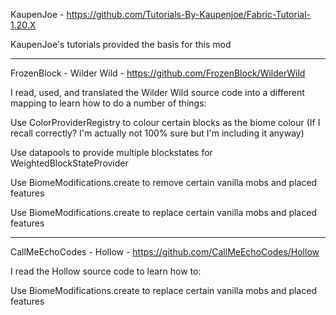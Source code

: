 KaupenJoe - https://github.com/Tutorials-By-Kaupenjoe/Fabric-Tutorial-1.20.X

KaupenJoe's tutorials provided the basis for this mod

-------------

FrozenBlock - Wilder Wild - https://github.com/FrozenBlock/WilderWild

I read, used, and translated the Wilder Wild source code into a different mapping to learn how to do a number of things:

Use ColorProviderRegistry to colour certain blocks as the biome colour (If I recall correctly? I'm actually not 100% sure but I'm including it anyway)

Use datapools to provide multiple blockstates for WeightedBlockStateProvider

Use BiomeModifications.create to remove certain vanilla mobs and placed features

Use BiomeModifications.create to replace certain vanilla mobs and placed features

--------------

CallMeEchoCodes - Hollow - https://github.com/CallMeEchoCodes/Hollow

I read the Hollow source code to learn how to:

Use BiomeModifications.create to replace certain vanilla mobs and placed features